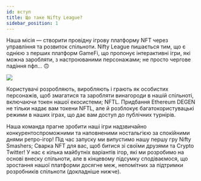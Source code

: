 ```yaml
---
id: вступ
title: Що таке Nifty League?
sidebar_position: 1
---
```


Наша місія — створити провідну ігрову платформу NFT через управління та розвиток спільноти. Nifty League пишається тим, що є однією з перших платформ GameFi, що пропонує інтерактивні ігри, які можна заробляти, з настроюваними персонажами; не просто чергове падіння пфп... 🙃

![](/img/story.gif)

Користувачі розробляють, виробляють і грають як особистих персонажів, щоб змагатися та заробляти винагороди в нашій спільноті, включаючи токен нашої екосистеми; NFTL. Придбання Ethereum DEGEN не тільки надає вам токени NFTL, але й розблокує багатокористувацькі режими в наших іграх, що дає вам доступ до публічних турнірів.

Наша команда прагне зробити наші ігри надзвичайно конкурентоспроможними та наповненими ностальгією за спокійними днями ретро-ігор! Під час запуску ми випустимо нашу першу гру Nifty Smashers; Сварка NFT для вас, щоб битися зі своїми друзями та Crypto Twitter! У нас є кілька майбутніх варіантів ігор, які ми розробимо на основі внеску спільноти, але в кінцевому підсумку сподіваємося, що зростання нашої платформи досягне меж, непомітних за підтримки розробників спільноти (докладніше нижче).
